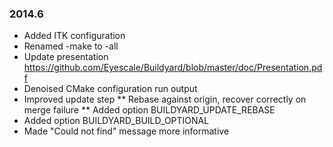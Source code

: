### 2014.6
* Added ITK configuration
* Renamed <Project>-make to <Project>-all
* Update presentation
    https://github.com/Eyescale/Buildyard/blob/master/doc/Presentation.pdf
* Denoised CMake configuration run output
* Improved update step
** Rebase against origin, recover correctly on merge failure
** Added option BUILDYARD_UPDATE_REBASE
* Added option BUILDYARD_BUILD_OPTIONAL
* Made "Could not find" message more informative
